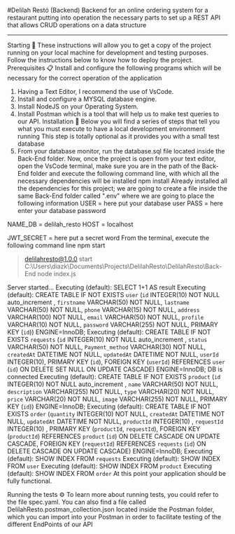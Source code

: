 #Delilah Restó (Backend)
Backend for an online ordering system for a restaurant putting into operation the necessary parts to set up a REST API that allows CRUD operations on a data structure

---

Starting 🚀
These instructions will allow you to get a copy of the project running on your local machine for development and testing purposes.
Follow the instructions below to know how to deploy the project.
Prerequisites 📋
Install and configure the following programs which will be necessary for the correct operation of the application

1. Having a Text Editor, I recommend the use of VsCode.
2. Install and configure a MYSQL database engine.
3. Install NodeJS on your Operating System.
4. Install Postman which is a tool that will help us to make test queries to our API.
   Installation 🔧
   Below you will find a series of steps that tell you what you must execute to have a local development environment running
   This step is totally optional as it provides you with a small test database
5. From your database monitor, run the database.sql file located inside the Back-End folder.
   Now, once the project is open from your text editor, open the VsCode terminal, make sure you are in the path of the Back-End folder and execute the following command line, with which all the necessary dependencies will be installed
   npm install
   Already installed all the dependencies for this project; we are going to create a file inside the same Back-End folder called ".env" where we are going to place the following information
   USER = here put your database user
   PASS = here enter your database password

NAME_DB = delilah_resto
HOST = localhost

JWT_SECRET = here put a secret word
From the terminal, execute the following command line
npm start

> delilahresto@1.0.0 start C:\Users\diazk\Documents\Projects\DelilahResto\DelilahResto\Back-End
> node index.js

Server started...
Executing (default): SELECT 1+1 AS result
Executing (default): CREATE TABLE IF NOT EXISTS `user` (`id` INTEGER(10) NOT NULL auto_increment , `firstname` VARCHAR(50) NOT NULL, `lastname` VARCHAR(50) NOT NULL, `phone` VARCHAR(15) NOT NULL, `address` VARCHAR(100) NOT NULL, `email`
VARCHAR(50) NOT NULL, `profile` VARCHAR(10) NOT NULL, `password` VARCHAR(255) NOT NULL, PRIMARY KEY (`id`)) ENGINE=InnoDB;
Executing (default): CREATE TABLE IF NOT EXISTS `requests` (`id` INTEGER(10) NOT NULL auto_increment , `status` VARCHAR(50) NOT NULL, `Payment_method` VARCHAR(30) NOT NULL, `createdAt` DATETIME NOT NULL, `updatedAt` DATETIME NOT NULL, `userId` INTEGER(10), PRIMARY KEY (`id`), FOREIGN KEY (`userId`) REFERENCES `user` (`id`) ON DELETE SET NULL ON UPDATE CASCADE) ENGINE=InnoDB;
DB is connected
Executing (default): CREATE TABLE IF NOT EXISTS `product` (`id` INTEGER(10) NOT NULL auto_increment , `name` VARCHAR(50) NOT NULL, `description` VARCHAR(255) NOT NULL, `type` VARCHAR(20) NOT NULL, `price` VARCHAR(20) NOT NULL, `image` VARCHAR(255) NOT NULL, PRIMARY KEY (`id`)) ENGINE=InnoDB;
Executing (default): CREATE TABLE IF NOT EXISTS `order` (`quantity` INTEGER(10) NOT NULL, `createdAt` DATETIME NOT NULL, `updatedAt` DATETIME NOT NULL, `productId` INTEGER(10) , `requestId` INTEGER(10) , PRIMARY KEY (`productId`, `requestId`), FOREIGN KEY (`productId`) REFERENCES `product` (`id`) ON DELETE CASCADE ON UPDATE CASCADE, FOREIGN KEY (`requestId`) REFERENCES `requests` (`id`) ON DELETE CASCADE ON UPDATE CASCADE) ENGINE=InnoDB;
Executing (default): SHOW INDEX FROM `requests`
Executing (default): SHOW INDEX FROM `user`
Executing (default): SHOW INDEX FROM `product`
Executing (default): SHOW INDEX FROM `order`
At this point your application should be fully functional.

Running the tests ⚙️
To learn more about running tests, you could refer to the file spec.yaml.
You can also find a file called DelilahResto.postman_collection.json located inside the Postman folder, which you can import into your Postman in order to facilitate testing of the different EndPoints of our API
